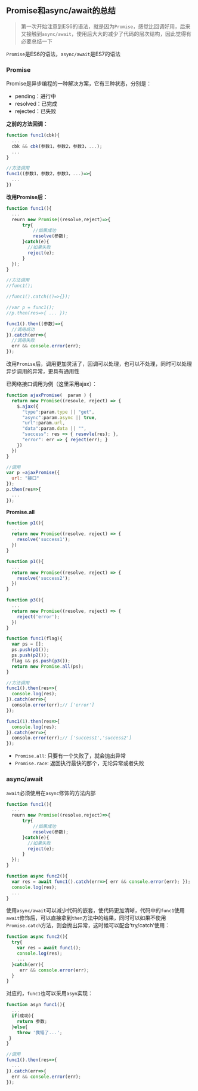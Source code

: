 ## Promise和async/await的总结

>  第一次开始注意到ES6的语法，就是因为`Promise`，感觉比回调好用，后来又接触到`async/await`，使用后大大的减少了代码的层次结构，因此觉得有必要总结一下

`Promise`是ES6的语法，`async/await`是ES7的语法

### Promise

Promise是异步编程的一种解决方案，它有三种状态，分别是：

- pending：进行中
- resolved：已完成
- rejected：已失败

**之前的方法回调：**

```javascript
function func1(cbk){
  ...
  cbk && cbk(参数1，参数2，参数3，...);
  ...
}

//方法调用
func1((参数1，参数2，参数3，...)=>{
  ...
})
```

**改用Promise后：**

```javascript
function func1(){
  ...
  reurn new Promise((resolve,reject)=>{
      try{
          //如果成功
          resolve(参数);
      }catch(e){
        //如果失败
        reject(e);
      }
  });
}

//方法调用
//func1();

//func1().catch(()=>{});

//var p = func1();
//p.then(res=>{ ... });

func1().then((参数)=>{
  //调用成功
}).catch(err=>{
  //调用失败
  err && console.error(err);
});
```

改用`Promise`后，调用更加灵活了，回调可以处理，也可以不处理，同时可以处理异步调用的异常，更具有通用性

已网络接口调用为例（这里采用ajax）：

```javascript
function ajaxPromise(  param ) {
  return new Promise((resovle, reject) => {
    $.ajax({
      "type":param.type || "get",
      "async":param.async || true,
      "url":param.url,
      "data":param.data || "",
      "success": res => { resovle(res); },
      "error": err => { reject(err); }
    })
  })
}

//调用
var p =ajaxPromise({
  url: "接口"
});
p.then(res=>{
  ...
});
```

**Promise.all**

```javascript
function p1(){
  ...
  return new Promise((resolve, reject) => {
    resolve('success1');
  })
}

function p1(){
  ...
  return new Promise((resolve, reject) => {
    resolve('success2');
  })
}

function p3(){
  ...
  return new Promise((resolve, reject) => {
    reject('error');
  })
}

function func1(flag){
  var ps = [];
  ps.push(p1());
  ps.push(p2());
  flag && ps.push(p3());
  return new Promise.all(ps);
}

//方法调用
func1().then(res=>{
  console.log(res);
}).catch(err=>{
  consolo.error(err);// ['error']
});

func1(1).then(res=>{
  console.log(res);
}).catch(err=>{
  consolo.error(err);// ['success1','success2']
});
```

- `Promise.all`: 只要有一个失败了，就会抛出异常
- `Promise.race`: 返回执行最快的那个，无论异常或者失败

### async/await

`await`必须使用在`async`修饰的方法内部

```javascript
function func1(){
  ...
  reurn new Promise((resolve,reject)=>{
      try{
          //如果成功
          resolve(参数);
      }catch(e){
        //如果失败
        reject(e);
      }
  });
}

function async func2(){
  var res = await func1().catch(err=>{ err && console.error(err); });
  console.log(res);
  ...
}
```

使用`async/await`可以减少代码的嵌套，使代码更加清晰，代码中的`func1`使用`await`修饰后，可以直接拿到`then`方法中的结果，同时可以如果不使用`Promise.catch`方法，则会抛出异常，这时候可以配合’try/catch’使用：

```javascript
function async func2(){
  try{
    var res = await func1();
    console.log(res);
    ...
  }catch(err){
     err && console.error(err); 
  }
}
```

对应的，`func1`也可以采用`asyn`实现：

```javascript
function asyn func1(){
  ...
  if(成功){
    return 参数;
  }else{
    throw '我错了...';
 } 
}

//调用
func1().then(res=>{
  ...
}).catch(err=>{
  err && console.error(err);
});
```